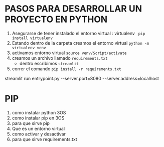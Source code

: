 # PASOS PARA DESARROLLAR UN PROYECTO EN PYTHON

1.  Asegurarse de tener instalado el entorno virtual :  virtualenv `` pip install virtualenv``
2. Estando dentro de la carpeta creamos el entorno virtual ``python -m virtualenv venv``
3. activamos entorno virtual ``source venv/Script/activate``
2. creamos un archivo llamado ``requirements.txt``
    - dentro escribimos ``streamlit``
3. correr el comando ``pip install -r requirements.txt``

streamlit run entrypoint.py --server.port=8080 --server.address=localhost


# PIP
1. como instalar python 3OS
2. como instalar pip en 3OS
3. para que sirve pip
4. Que es un entorno virtual
5. como activar y desactivar
6. para que sirve requirements.txt

